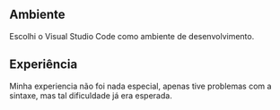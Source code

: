 ## Ambiente

Escolhi o Visual Studio Code como ambiente de desenvolvimento.

## Experiência

Minha experiencia não foi nada especial, apenas tive problemas com a sintaxe, mas tal dificuldade já era esperada.

